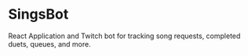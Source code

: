 # SingsBot
React Application and Twitch bot for tracking song requests, completed duets, queues, and more.
